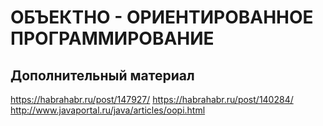 # ОБЪЕКТНО - ОРИЕНТИРОВАННОЕ ПРОГРАММИРОВАНИЕ

## Дополнительный материал
https://habrahabr.ru/post/147927/
https://habrahabr.ru/post/140284/
http://www.javaportal.ru/java/articles/oopi.html
